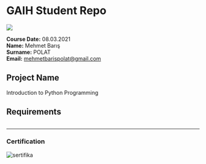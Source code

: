 # GAIH Student Repo
![](img/newlogo.png)

**Course Date:** 08.03.2021  
**Name:** Mehmet Barış  
**Surname:** POLAT   
**Email:** mehmetbarispolat@gmail.com  


## Project Name
Introduction to Python Programming

## Requirements
```
```
---

### Certification
![sertifika](https://user-images.githubusercontent.com/51261730/111170778-5e252700-85b5-11eb-9838-757bfbc7fb25.png)


